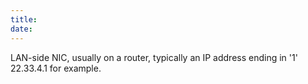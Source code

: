 ```yaml
---
title: 
date: 
---
```


LAN-side NIC, usually on a router, typically an IP address ending in '1'
22.33.4.1 for example.

